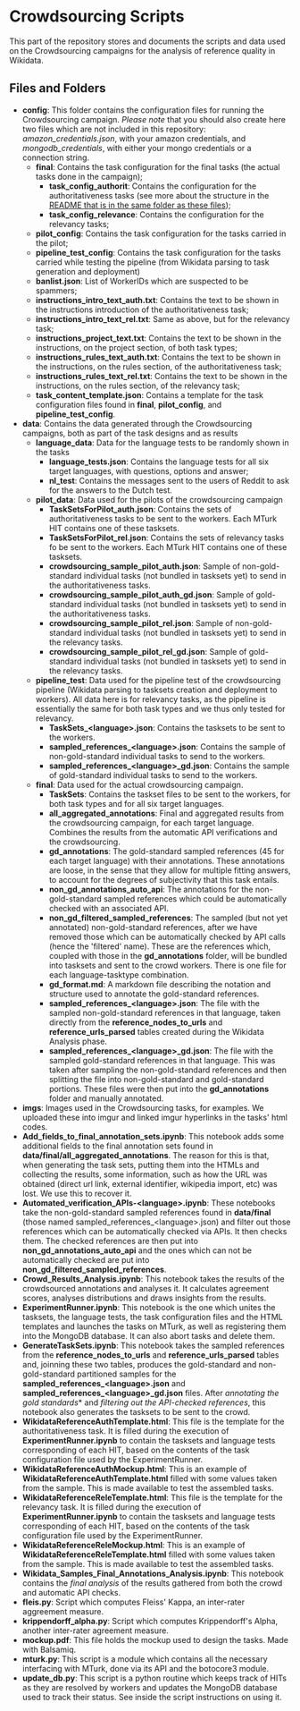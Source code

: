 # Crowdsourcing Scripts

This part of the repository stores and documents the scripts and data used on the Crowdsourcing campaigns for the analysis of reference quality in Wikidata.

## Files and Folders

- **config**: This folder contains the configuration files for running the Crowdsourcing campaign. *Please note* that you should also create here two files which are not included in this repository: *amazon_credentials.json*, with your amazon credentials, and *mongodb_credentials*, with either your mongo credentials or a connection string.
    - **final**: Contains the task configuration for the final tasks (the actual tasks done in the campaign);
        - **task_config_authorit**: Contains the configuration for the authoritativeness tasks (see more about the structure in the [README that is in the same folder as these files](config/final/README.md));
        - **task_config_relevance**: Contains the configuration for the relevancy tasks;
    - **pilot_config**: Contains the task configuration for the tasks carried in the pilot;
    - **pipeline_test_config**: Contains the task configuration for the tasks carried while testing the pipeline (from Wikidata parsing to task generation and deployment)
    - **banlist.json**: List of WorkerIDs which are suspected to be spammers;
    - **instructions_intro_text_auth.txt**: Contains the text to be shown in the instructions introduction of the authoritativeness task;
    - **instructions_intro_text_rel.txt**: Same as above, but for the relevancy task;
    - **instructions_project_text.txt**: Contains the text to be shown in the instructions, on the project section, of both task types;
    - **instructions_rules_text_auth.txt**: Contains the text to be shown in the instructions, on the rules section, of the authoritativeness task;
    - **instructions_rules_text_rel.txt**: Contains the text to be shown in the instructions, on the rules section, of the relevancy task;
    - **task_content_template.json**: Contains a template for the task configuration files found in **final**, **pilot_config**, and **pipeline_test_config**.
- **data**: Contains the data generated through the Crowdsourcing campaigns, both as part of the task designs and as results
    - **language_data**: Data for the language tests to be randomly shown in the tasks
        - **language_tests.json**: Contains the language tests for all six target languages, with questions, options and answer;
        - **nl_test**: Contains the messages sent to the users of Reddit to ask for the answers to the Dutch test.
    - **pilot_data**: Data used for the pilots of the crowdsourcing campaign
        - **TaskSetsForPilot_auth.json**: Contains the sets of authoritativeness tasks to be sent to the workers. Each MTurk HIT contains one of these tasksets.
        - **TaskSetsForPilot_rel.json**: Contains the sets of relevancy tasks fo be sent to the workers. Each MTurk HIT contains one of these tasksets.
        - **crowdsourcing_sample_pilot_auth.json**: Sample of non-gold-standard individual tasks (not bundled in tasksets yet) to send in the authoritativeness tasks.
        - **crowdsourcing_sample_pilot_auth_gd.json**: Sample of gold-standard individual tasks (not bundled in tasksets yet) to send in the authoritativeness tasks.
        - **crowdsourcing_sample_pilot_rel.json**: Sample of non-gold-standard individual tasks (not bundled in tasksets yet) to send in the relevancy tasks.
        - **crowdsourcing_sample_pilot_rel_gd.json**: Sample of gold-standard individual tasks (not bundled in tasksets yet) to send in the relevancy tasks.
    - **pipeline_test**: Data used for the pipeline test of the crowdsourcing pipeline (Wikidata parsing to tasksets creation and deployment to workers). All data here is for relevancy tasks, as the pipeline is essentially the same for both task types and we thus only tested for relevancy.
        - **TaskSets_\<language\>.json**: Contains the tasksets to be sent to the workers.
        - **sampled_references_\<language\>.json**: Contains the sample of non-gold-standard individual tasks to send to the workers.
        - **sampled_references_\<language\>_gd.json**: Contains the sample of   gold-standard individual tasks to send to the workers.
    - **final**: Data used for the actual crowdsourcing campaign.
        - **TaskSets**: Contains the taskset files to be sent to the workers, for both task types and for all six target languages.
        - **all_aggregated_annotations**: Final and aggregated results from the crowdsourcing campaign, for each target language. Combines the results from the automatic API verifications and the crowdsourcing.
        - **gd_annotations**: The gold-standard sampled references (45 for each target language) with their annotations. These annotations are loose, in the sense that they allow for multiple fitting answers, to account for the degrees of subjectivity that this task entails.
        - **non_gd_annotations_auto_api**: The annotations for the non-gold-standard sampled references which could be automatically checked with an associated API.
        - **non_gd_filtered_sampled_references**: The sampled (but not yet annotated) non-gold-standard references, after we have removed those which can be automatically checked by API calls (hence the 'filtered' name). These are the references which, coupled with those in the **gd_annotations** folder, will be bundled into tasksets and sent to the crowd workers. There is one file for each language-tasktype combination.
        - **gd_format.md**: A markdown file describing the notation and structure used to annotate the gold-standard references.
        - **sampled_references_\<language\>.json**: The file with the sampled non-gold-standard references in that language, taken directly from the **reference_nodes_to_urls** and **reference_urls_parsed** tables created during the Wikidata Analysis phase.
        - **sampled_references_\<language\>_gd.json**: The file with the sampled gold-standard references in that language. This was taken after sampling the non-gold-standard references and then splitting the file into non-gold-standard and gold-standard portions. These files were then put into the **gd_annotations** folder and manually annotated.
- **imgs**: Images used in the Crowdsourcing tasks, for examples. We uploaded these into imgur and linked imgur hyperlinks in the tasks' html codes.
- **Add_fields_to_final_annotation_sets.ipynb**: This notebook adds some additional fields to the final annotation sets found in **data/final/all_aggregated_annotations**. The reason for this is that, when generating the task sets, putting them into the HTMLs and collecting the results, some information, such as how the URL was obtained (direct url link, external identifier, wikipedia import, etc) was lost. We use this to recover it.
- **Automated_verification_APIs-\<language\>.ipynb**: These notebooks take the non-gold-standard sampled references found in **data/final** (those named sampled_references_\<language\>.json) and filter out those references which can be automatically checked via APIs. It then checks them. The checked references are then put into **non_gd_annotations_auto_api** and the ones which can not be automatically checked are put into **non_gd_filtered_sampled_references**.
- **Crowd_Results_Analysis.ipynb**: This notebook takes the results of the crowdsourced annotations and analyses it. It calculates agreement scores, analyses distributions and draws insights from the results.
- **ExperimentRunner.ipynb**: This notebook is the one which unites the tasksets, the language tests, the task configuration files and the HTML templates and launches the tasks on MTurk, as well as registering them into the MongoDB database. It can also abort tasks and delete them.
- **GenerateTaskSets.ipynb**: This notebook takes the sampled references from the **reference_nodes_to_urls** and **reference_urls_parsed** tables and, joinning these two tables, produces the gold-standard and non-gold-standard partitioned samples for the **sampled_references_\<language\>.json** and **sampled_references_\<language\>_gd.json** files. After *annotating the gold standards** and *filtering out the API-checked references*, this notebook also generates the tasksets to be sent to the crowd.
- **WikidataReferenceAuthTemplate.html**: This file is the template for the authoritativeness task. It is filled during the execution of **ExperimentRunner.ipynb** to contain the tasksets and language tests corresponding of each HIT, based on the contents of the task configuration file used by the ExperimentRunner.
- **WikidataReferenceAuthMockup.html**: This is an example of **WikidataReferenceAuthTemplate.html** filled with some values taken from the sample. This is made available to test the assembled tasks.
- **WikidataReferenceReleTemplate.html**: This file is the template for the relevancy task. It is filled during the execution of **ExperimentRunner.ipynb** to contain the tasksets and language tests corresponding of each HIT, based on the contents of the task configuration file used by the ExperimentRunner.
- **WikidataReferenceReleMockup.html**: This is an example of **WikidataReferenceReleTemplate.html** filled with some values taken from the sample. This is made available to test the assembled tasks.
- **Wikidata_Samples_Final_Annotations_Analysis.ipynb**: This notebook contains the *final analysis* of the results gathered from both the crowd and automatic API checks.
- **fleis.py**: Script which computes Fleiss' Kappa, an inter-rater aggreement measure.
- **krippendorff_alpha.py**: Script which computes Krippendorff's Alpha, another inter-rater agreement measure.
- **mockup.pdf**: This file holds the mockup used to design the tasks. Made with Balsamiq.
- **mturk.py**: This script is a module which contains all the necessary interfacing with MTurk, done via its API and the botocore3 module.
- **update_db.py**: This script is a python routine which keeps track of HITs as they are resolved by workers and updates the MongoDB database used to track their status. See inside the script instructions on using it.